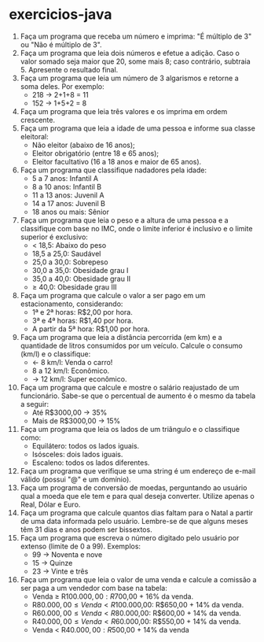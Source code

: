 # exercicios-java
1. Faça um programa que receba um número e imprima: "É múltiplo de 3" ou "Não 
é múltiplo de 3".
2. Faça um programa que leia dois números e efetue a adição. Caso o valor 
somado seja maior que 20, some mais 8; caso contrário, subtraia 5. Apresente o 
resultado final.
3. Faça um programa que leia um número de 3 algarismos e retorne a soma deles. 
Por exemplo:
    - 218 -> 2+1+8 = 11
    - 152 -> 1+5+2 = 8
4. Faça um programa que leia três valores e os imprima em ordem crescente.
5. Faça um programa que leia a idade de uma pessoa e informe sua classe 
eleitoral:
    - Não eleitor (abaixo de 16 anos);
    - Eleitor obrigatório (entre 18 e 65 anos);
    - Eleitor facultativo (16 a 18 anos e maior de 65 anos).
6. Faça um programa que classifique nadadores pela idade:
    - 5 a 7 anos: Infantil A
    - 8 a 10 anos: Infantil B
    - 11 a 13 anos: Juvenil A
    - 14 a 17 anos: Juvenil B
    - 18 anos ou mais: Sênior
7. Faça um programa que leia o peso e a altura de uma pessoa e a classifique com 
base no IMC, onde o limite inferior é inclusivo e o limite superior é exclusivo:
    - < 18,5: Abaixo do peso
    - 18,5 a 25,0: Saudável
    - 25,0 a 30,0: Sobrepeso
    - 30,0 a 35,0: Obesidade grau I
    - 35,0 a 40,0: Obesidade grau II
    - ≥ 40,0: Obesidade grau III
8. Faça um programa que calcule o valor a ser pago em um estacionamento, 
considerando:
    - 1ª e 2ª horas: R$2,00 por hora.
    - 3ª e 4ª horas: R$1,40 por hora.
    - A partir da 5ª hora: R$1,00 por hora.
9. Faça um programa que leia a distância percorrida (em km) e a quantidade de litros consumidos por um veículo. Calcule o consumo (km/l) e o classifique:
    - <- 8 km/l: Venda o carro!
    - 8 a 12 km/l: Econômico.
    - -> 12 km/l: Super econômico.
10. Faça um programa que calcule e mostre o salário reajustado de um funcionário. Sabe-se que o percentual de aumento é o mesmo da tabela a seguir:
    - Até R$3000,00 -> 35%
    - Mais de R$3000,00 -> 15%
11. Faça um programa que leia os lados de um triângulo e o classifique como:
    - Equilátero: todos os lados iguais.
    - Isósceles: dois lados iguais.
    - Escaleno: todos os lados diferentes.
12. Faça um programa que verifique se uma string é um endereço de e-mail válido (possui "@" e um domínio).
13. Faça um programa de conversão de moedas, perguntando ao usuário qual a moeda que ele tem e para qual deseja converter. Utilize apenas o Real, Dólar e Euro.
14. Faça um programa que calcule quantos dias faltam para o Natal a partir de uma 
data informada pelo usuário. Lembre-se de que alguns meses têm 31 dias e 
anos podem ser bissextos.
15. Faça um programa que escreva o número digitado pelo usuário por extenso 
(limite de 0 a 99). Exemplos:
    - 99 -> Noventa e nove
    - 15 -> Quinze
    - 23 -> Vinte e três
16. Faça um programa que leia o valor de uma venda e calcule a comissão a ser 
paga a um vendedor com base na tabela:
    - Venda ≥ R$100.000,00: R$700,00 + 16% da venda.
    - R$80.000,00 ≤ Venda < R$100.000,00: R$650,00 + 14% da venda.
    - R$60.000,00 ≤ Venda < R$80.000,00: R$600,00 + 14% da venda.
    - R$40.000,00 ≤ Venda < R$60.000,00: R$550,00 + 14% da venda.
    - Venda < R$40.000,00: R$500,00 + 14% da venda